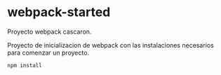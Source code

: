 # webpack-started
Proyecto webpack cascaron.


Proyecto de inicializacion de webpack con las instalaciones necesarios para comenzar un proyecto.

```
npm install
```
